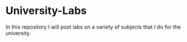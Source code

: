 # University-Labs
In this repository I will post labs on a variety of subjects that I do for the university.
